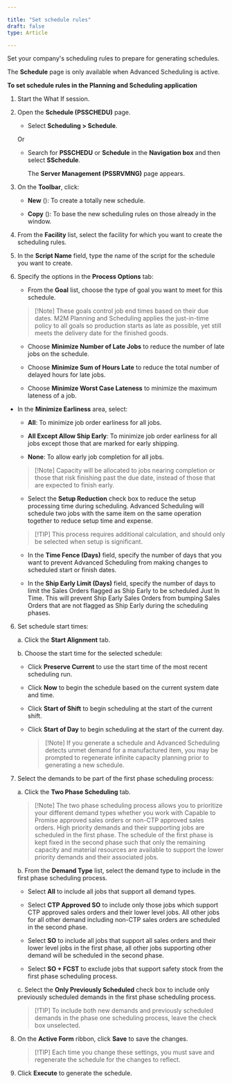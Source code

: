 ```yaml
---

title: "Set schedule rules"
draft: false
type: Article

---
```


Set your company's scheduling rules to prepare for generating schedules.

The **Schedule** page is only available when Advanced Scheduling is active.

**To set schedule rules in the Planning and Scheduling application**

1. Start the What If session.

2. Open the **Schedule (PSSCHEDU)** page.

    - Select **Scheduling > Schedule**.

    Or

    - Search for **PSSCHEDU** or **Schedule** in the **Navigation box** and then select  **SSchedule**.

        The **Server Management (PSSRVMNG)** page appears.

2. On the **Toolbar**, click:

    - **New** (): To create a totally new schedule.

    - **Copy** (): To base the new scheduling rules on those already in the window.

3. From the **Facility** list, select the facility for which you want to create the scheduling rules.

4. In the **Script Name** field, type the name of the script for the schedule you want to create.

5. Specify the options in the **Process Options** tab:

    - From the **Goal** list, choose the type of goal you want to meet for this schedule.

    > [!Note]  These goals control job end times based on their due dates. M2M Planning and Scheduling applies the just-in-time policy to all goals so production starts as late as possible, yet still meets the delivery date for the finished goods.

    - Choose **Minimize Number of Late Jobs** to reduce the number of late jobs on the schedule.

    - Choose **Minimize Sum of Hours Late** to reduce the total number of delayed hours for late jobs.

    - Choose **Minimize Worst Case Lateness** to minimize the maximum lateness of a job.

- In the **Minimize Earliness** area, select:

    - **All**: To minimize job order earliness for all jobs.

    - **All Except Allow Ship Early**: To minimize job order earliness for all jobs except those that are marked for early shipping.

    - **None**: To allow early job completion for all jobs.

    > [!Note] Capacity will be allocated to jobs nearing completion or those that risk finishing past the due date, instead of those that are expected to finish early.

    - Select the **Setup Reduction** check box to reduce the setup processing time during scheduling. Advanced Scheduling will schedule two jobs with the same item on the same operation together to reduce setup time and expense.

    > [!TIP] This process requires additional calculation, and should only be selected when setup is significant.

    -   In the **Time Fence (Days)** field, specify the number of days that you want to prevent Advanced Scheduling from making changes to scheduled start or finish dates.

    -   In the **Ship Early Limit (Days)** field, specify the number of days to limit the Sales Orders flagged as Ship Early to be scheduled Just In Time. This will prevent Ship Early Sales Orders from bumping Sales Orders that are not flagged as Ship Early during the scheduling phases.

6. Set schedule start times:

    a.  Click the **Start Alignment** tab.

    b.  Choose the start time for the selected schedule:

    -   Click **Preserve Current** to use the start time of the most recent scheduling run.

    -   Click **Now** to begin the schedule based on the current system date and time.

    -   Click **Start of Shift** to begin scheduling at the start of the current shift.

    -   Click  **Start of Day** to begin scheduling at the start of the current day.

        > [!Note] If you generate a schedule and Advanced Scheduling detects unmet demand for a manufactured item, you may be prompted to regenerate infinite capacity planning prior to generating a new schedule.

7.  Select the demands to be part of the first phase scheduling process:

    a.  Click the **Two Phase Scheduling** tab.

    > [!Note] The two phase scheduling process allows you to prioritize your different demand types whether you work with Capable to Promise approved sales orders or non-CTP approved sales orders. High priority demands and their supporting jobs are scheduled in the first phase. The schedule of the first phase is kept fixed in the second phase such that only the remaining capacity and material resources are available to support the lower priority demands and their associated jobs.

    b.  From the **Demand Type** list, select the demand type to include in the first phase scheduling process.

    -   Select **All** to include all jobs that support all demand types.

    -   Select **CTP Approved SO** to include only those jobs which support CTP approved sales orders and their lower level jobs. All other jobs for all other demand including non-CTP sales orders are scheduled in the second phase.

    -   Select **SO** to include all jobs that support all sales orders and their lower level jobs in the first phase, all other jobs supporting other demand will be scheduled in the second phase.

    -   Select **SO + FCST** to exclude jobs that support safety stock from the first phase scheduling process.

    c.  Select the **Only Previously Scheduled** check box to include only previously scheduled demands in the first phase scheduling process.

    > [!TIP] To include both new demands and previously scheduled demands in the phase one scheduling process, leave the check box unselected.

8.  On the **Active Form** ribbon, click **Save** to save the changes.

    > [!TIP] Each time you change these settings, you must save and regenerate the schedule for the changes to reflect.

9.  Click **Execute** to generate the schedule.
